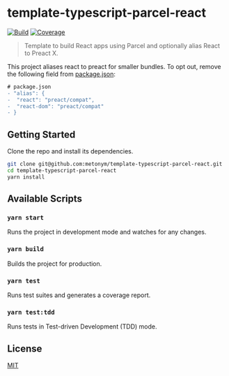# template-typescript-parcel-react

[![Build][build]][build-badge]
[![Coverage][codecov-shield]][codecov]

> Template to build React apps using Parcel and optionally alias React to Preact X.

This project aliases react to preact for smaller bundles. To opt out, remove the following field from [package.json](package.json):

```diff
# package.json
- "alias": {
-  "react": "preact/compat",
-  "react-dom": "preact/compat"
- }
```

## Getting Started

Clone the repo and install its dependencies.

```bash
git clone git@github.com:metonym/template-typescript-parcel-react.git
cd template-typescript-parcel-react
yarn install
```

## Available Scripts

### `yarn start`

Runs the project in development mode and watches for any changes.

### `yarn build`

Builds the project for production.

### `yarn test`

Runs test suites and generates a coverage report.

### `yarn test:tdd`

Runs tests in Test-driven Development (TDD) mode.

## License

[MIT](LICENSE)

[build]: https://travis-ci.com/metonym/template-typescript-parcel-react.svg?branch=master
[build-badge]: https://travis-ci.com/metonym/template-typescript-parcel-react
[codecov]: https://codecov.io/gh/metonym/template-typescript-parcel-react
[codecov-shield]: https://img.shields.io/codecov/c/github/metonym/template-typescript-parcel-react.svg
